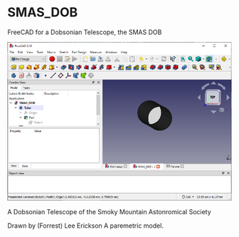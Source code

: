 # SMAS_DOB
FreeCAD for a Dobsonian Telescope, the SMAS DOB

![SMAS_DOB_FreeCADView.png](SMAS_DOB_FreeCADView.png)

A Dobsonian Telescope of the Smoky Mountain Astonromical Society

Drawn by (Forrest) Lee Erickson
A paremetric model.


